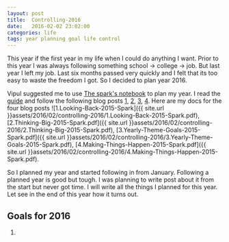 ```yaml
---
layout: post
title:  Controlling-2016
date:   2016-02-02 23:02:00
categories: life
tags: year planning goal life control
---
```


This year if the first year in my life when I could do anything I want. Prior to this year I was always following something school -> college -> job. But last year I left my job. Last six months passed very quickly and I felt that its too easy to waste the freedom I got. So I decided to plan year 2016.

Vipul suggested me to use [The spark's notebook](http://www.thesparknotebook.com/) to plan my year. I read the [guide](http://www.thesparknotebook.com/guide/) and follow the following blog posts [1](http://www.thesparknotebook.com/blog/2015/12/9/start-the-new-year-with-a-bang-week-1-of-4), [2](http://www.thesparknotebook.com/blog/2015/12/16/thinking-big-long-term), [3](http://www.thesparknotebook.com/blog/2016-theme-goals), [4](http://www.thesparknotebook.com/blog/2015/12/21/making-your-goals-your-reality-week-4-of-2016-planning). Here are my docs for the four blog posts ![1.Looking-Back-2015-Spark]({{ site.url }}assets/2016/02/controlling-2016/1.Looking-Back-2015-Spark.pdf), [2.Thinking-Big-2015-Spark.pdf]({{ site.url }}assets/2016/02/controlling-2016/2.Thinking-Big-2015-Spark.pdf), [3.Yearly-Theme-Goals-2015-Spark.pdf]({{ site.url }}assets/2016/02/controlling-2016/3.Yearly-Theme-Goals-2015-Spark.pdf), [4.Making-Things-Happen-2015-Spark.pdf]({{ site.url }}assets/2016/02/controlling-2016/4.Making-Things-Happen-2015-Spark.pdf).

So I planned my year and started following in from January. Following a planned year is good but tough. I was planning to write post about it from the start but never got time. I will write all the things I planned for this year. Let see in the end of this year how it turns out.

## Goals for 2016

1. 